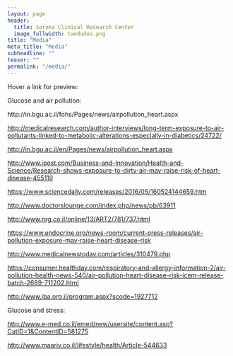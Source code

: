 ```yaml
---
layout: page
header:
  title: Soroka Clinical Research Center
  image_fullwidth: twodudes.png
title: "Media"
meta_title: "Media"
subheadline: ""
teaser: ""
permalink: "/media/"
---
```


Hover a link for preview:  

Glucose and air pollution:  

<p id="p1">
http://in.bgu.ac.il/fohs/Pages/news/airpollution_heart.aspx

http://medicalresearch.com/author-interviews/long-term-exposure-to-air-pollutants-linked-to-metabolic-alterations-especially-in-diabetics/24722/

http://in.bgu.ac.il/en/Pages/news/airpollution_heart.aspx

http://www.jpost.com/Business-and-Innovation/Health-and-Science/Research-shows-exposure-to-dirty-air-may-raise-risk-of-heart-disease-455119

https://www.sciencedaily.com/releases/2016/05/160524144659.htm

http://www.doctorslounge.com/index.php/news/pb/63911

http://www.nrg.co.il/online/13/ART2/781/737.html

https://www.endocrine.org/news-room/current-press-releases/air-pollution-exposure-may-raise-heart-disease-risk

http://www.medicalnewstoday.com/articles/310479.php

https://consumer.healthday.com/respiratory-and-allergy-information-2/air-pollution-health-news-540/air-pollution-heart-disease-risk-jcem-release-batch-2689-711202.html

http://www.iba.org.il/program.aspx?scode=1927712
  
  
  
Glucose and stress:  

http://www.e-med.co.il/emed/new/usersite/content.asp?CatID=1&ContentID=581275

http://www.maariv.co.il/lifestyle/health/Article-544633
</p>
